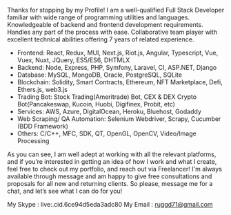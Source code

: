 Thanks for stopping by my Profile!
I am a well-qualified Full Stack Developer familiar with wide range of programming utilities and languages.
Knowledgeable of backend and frontend development requirements.
Handles any part of the process with ease.
Collaborative team player with excellent technical abilities offering 7 years of related experience.

- Frontend: React, Redux, MUI, Next.js, Riot.js, Angular, Typescript, Vue, Vuex, Nuxt, JQuery, ES5/ES6, DHTMLX
- Backend: Node, Express, PHP, Symfony, Laravel, CI, ASP.NET, Django
- Database: MySQL, MongoDB, Oracle, PostgreSQL, SQLite
- Blockchain: Solidity, Smart Contracts, Ethereum, NFT Marketplace, Defi, Ethers.js, web3.js
- Trading Bot: Stock Trading(Ameritrade) Bot, CEX & DEX Crypto Bot(Pancakeswap, Kucoin, Huobi, Digifinex, Probit, etc)
- Services: AWS, Azure, DigitalOcean, Heroku, Bluehost, Godaddy
- Web Scraping/ QA Automation: Selenium Webdriver, Scrapy, Cucumber (BDD Framework)
- Others: C/C++, MFC, SDK, QT, OpenGL, OpenCV, Video/Image Processing

As you can see, I am well adept at working with all the relevant platforms, and if you’re interested in getting an idea of how I work and what I create, feel free to check out my portfolio, and reach out via Freelancer!
I'm always available through message and am happy to give free consultations and proposals for all new and returning clients.
So please, message me for a chat, and let’s see what I can do for you!

My Skype : live:.cid.6ce94d5eda3adc80
My Email : ruggd71@gmail.com
